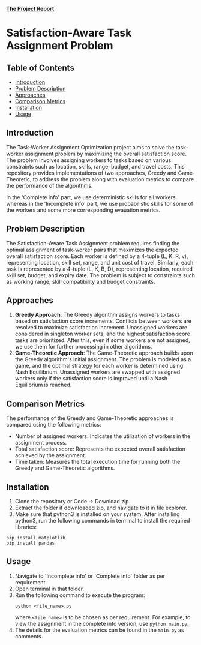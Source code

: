 <b><u><a href="https://drive.google.com/path/to/your/document" target="_blank">The Project Report</a></u></b>

# Satisfaction-Aware Task Assignment Problem

## Table of Contents
- [Introduction](#introduction)
- [Problem Description](#problem-description)
- [Approaches](#approaches)
- [Comparison Metrics](#comparison-metrics)
- [Installation](#installation)
- [Usage](#usage)

## Introduction
The Task-Worker Assignment Optimization project aims to solve the task-worker assignment problem by maximizing the overall satisfaction score. The problem involves assigning workers to tasks based on various constraints such as location, skills, range, budget, and travel costs. This repository provides implementations of two approaches, Greedy and Game-Theoretic, to address the problem along with evaluation metrics to compare the performance of the algorithms.

In the 'Complete info' part, we use deterministic skills for all workers whereas in the 'Incomplete info' part, we use probabilistic skills for some of the workers and some more corresponding evauation metrics.

## Problem Description
The Satisfaction-Aware Task Assignment problem requires finding the optimal assignment of task-worker pairs that maximizes the expected overall satisfaction score. Each worker is defined by a 4-tuple (L, K, R, v), representing location, skill set, range, and unit cost of travel. Similarly, each task is represented by a 4-tuple (L, K, B, D), representing location, required skill set, budget, and expiry date. The problem is subject to constraints such as working range, skill compatibility and budget constraints.

## Approaches
1. **Greedy Approach**: The Greedy algorithm assigns workers to tasks based on satisfaction score increments. Conflicts between workers are resolved to maximize satisfaction increment. Unassigned workers are considered in singleton worker sets, and the highest satisfaction score tasks are prioritized. After this, even if some workers are not assigned, we use them for further processing in other algorithms.
2. **Game-Theoretic Approach**: The Game-Theoretic approach builds upon the Greedy algorithm's initial assignment. The problem is modeled as a game, and the optimal strategy for each worker is determined using Nash Equilibrium. Unassigned workers are swapped with assigned workers only if the satisfaction score is improved until a Nash Equilibrium is reached.

## Comparison Metrics
The performance of the Greedy and Game-Theoretic approaches is compared using the following metrics:
- Number of assigned workers: Indicates the utilization of workers in the assignment process.
- Total satisfaction score: Represents the expected overall satisfaction achieved by the assignment.
- Time taken: Measures the total execution time for running both the Greedy and Game-Theoretic algorithms.

## Installation
1. Clone the repository or Code → Download zip.
2. Extract the folder if downloaded zip, and navigate to it in file explorer.
3. Make sure that python3 is installed on your system. After installing python3, run the following commands in terminal to install the required libraries:
```
pip install matplotlib
pip install pandas
```

## Usage
1. Navigate to 'Incomplete info' or 'Complete info' folder as per requirement.
2. Open terminal in that folder.
3. Run the following command to execute the program:
    ```
    python <file_name>.py
    ```
    where ```<file_name>``` is to be chosen as per requirement. For example, to view the assignment in the complete info version, use ```python main.py```.
4. The details for the evaluation metrics can be found in the ```main.py``` as comments.
